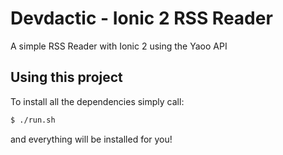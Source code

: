 Devdactic - Ionic 2 RSS Reader
=====================

A simple RSS Reader with Ionic 2 using the Yaoo API

## Using this project

To install all the dependencies simply call:

```bash
$ ./run.sh
```

and everything will be installed for you!
